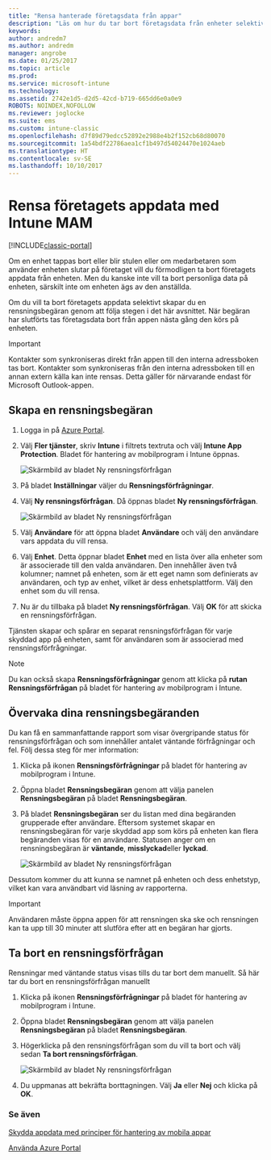```yaml
---
title: "Rensa hanterade företagsdata från appar"
description: "Läs om hur du tar bort företagsdata från enheter selektivt via fjärranslutning."
keywords: 
author: andredm7
ms.author: andredm
manager: angrobe
ms.date: 01/25/2017
ms.topic: article
ms.prod: 
ms.service: microsoft-intune
ms.technology: 
ms.assetid: 2742e1d5-d2d5-42cd-b719-665dd6e0a0e9
ROBOTS: NOINDEX,NOFOLLOW
ms.reviewer: joglocke
ms.suite: ems
ms.custom: intune-classic
ms.openlocfilehash: d7f89d79edcc52892e2988e4b2f152cb68d80070
ms.sourcegitcommit: 1a54bdf22786aea1cf1b497d54024470e1024aeb
ms.translationtype: HT
ms.contentlocale: sv-SE
ms.lasthandoff: 10/10/2017
---
```

# <a name="wipe-company-app-data-with-intune-mam"></a>Rensa företagets appdata med Intune MAM

[!INCLUDE[classic-portal](../includes/classic-portal.md)]

Om en enhet tappas bort eller blir stulen eller om medarbetaren som använder enheten slutar på företaget vill du förmodligen ta bort företagets appdata från enheten. Men du kanske inte vill ta bort personliga data på enheten, särskilt inte om enheten ägs av den anställda.

Om du vill ta bort företagets appdata selektivt skapar du en rensningsbegäran genom att följa stegen i det här avsnittet. När begäran har slutförts tas företagsdata bort från appen nästa gång den körs på enheten.

>[!IMPORTANT]
> Kontakter som synkroniseras direkt från appen till den interna adressboken tas bort. Kontakter som synkroniseras från den interna adressboken till en annan extern källa kan inte rensas. Detta gäller för närvarande endast för Microsoft Outlook-appen.

## <a name="create-a-wipe-request"></a>Skapa en rensningsbegäran

1.  Logga in på [Azure Portal](https://portal.azure.com).

2.  Välj **Fler tjänster**, skriv **Intune** i filtrets textruta och välj **Intune App Protection**. Bladet för hantering av mobilprogram i Intune öppnas.

    ![Skärmbild av bladet Ny rensningsförfrågan](../media/AppManagement/wipe-request-mam-main-blade.png)

2.  På bladet **Inställningar** väljer du **Rensningsförfrågningar**.

3.  Välj  **Ny rensningsförfrågan**. Då öppnas bladet **Ny rensningsförfrågan**.

    ![Skärmbild av bladet Ny rensningsförfrågan](../media/AppManagement/AzurePortal_MAM_NewWipeRequest.png)

4.  Välj **Användare** för att öppna bladet **Användare** och välj den användare vars appdata du vill rensa.

5.  Välj **Enhet**. Detta öppnar bladet **Enhet** med en lista över alla enheter som är associerade till den valda användaren. Den innehåller även två kolumner; namnet på enheten, som är ett eget namn som definierats av användaren, och typ av enhet, vilket är dess enhetsplattform. Välj den enhet som du vill rensa.

6.  Nu är du tillbaka på bladet **Ny rensningsförfrågan**. Välj **OK** för att skicka en rensningsförfrågan. 

Tjänsten skapar och spårar en separat rensningsförfrågan för varje skyddad app på enheten, samt för användaren som är associerad med rensningsförfrågningar.

>[!NOTE]
> Du kan också skapa **Rensningsförfrågningar** genom att klicka på **rutan Rensningsförfrågan** på bladet för hantering av mobilprogram i Intune.

## <a name="monitor-your-wipe-requests"></a>Övervaka dina rensningsbegäranden

Du kan få en sammanfattande rapport som visar övergripande status för rensningsförfrågan och som innehåller antalet väntande förfrågningar och fel. Följ dessa steg för mer information:

1.  Klicka på ikonen **Rensningsförfrågningar** på bladet för hantering av mobilprogram i Intune.

2.  Öppna bladet **Rensningsbegäran** genom att välja panelen **Rensningsbegäran** på bladet **Rensningsbegäran**.

3.  På bladet **Rensningsbegäran** ser du listan med dina begäranden grupperade efter användare. Eftersom systemet skapar en rensningsbegäran för varje skyddad app som körs på enheten kan flera begäranden visas för en användare. Statusen anger om en rensningsbegäran är **väntande**, **misslyckad**eller **lyckad**.

    ![Skärmbild av bladet Ny rensningsförfrågan](../media/AppManagement/wipe-request-status-1.png)

Dessutom kommer du att kunna se namnet på enheten och dess enhetstyp, vilket kan vara användbart vid läsning av rapporterna.

>[!IMPORTANT]
> Användaren måste öppna appen för att rensningen ska ske och rensningen kan ta upp till 30 minuter att slutföra efter att en begäran har gjorts.

## <a name="delete-a-wipe-request"></a>Ta bort en rensningsförfrågan

Rensningar med väntande status visas tills du tar bort dem manuellt.  Så här tar du bort en rensningsförfrågan manuellt

1.  Klicka på ikonen **Rensningsförfrågningar** på bladet för hantering av mobilprogram i Intune.

2.  Öppna bladet **Rensningsbegäran** genom att välja panelen **Rensningsbegäran** på bladet **Rensningsbegäran**.

3.  Högerklicka på den rensningsförfrågan som du vill ta bort och välj sedan **Ta bort rensningsförfrågan**.

    ![Skärmbild av bladet Ny rensningsförfrågan](../media/AppManagement/delete-wipe-request.png)

4.  Du uppmanas att bekräfta borttagningen. Välj **Ja** eller **Nej** och klicka på **OK**.


### <a name="see-also"></a>Se även
[Skydda appdata med principer för hantering av mobila appar](protect-app-data-using-mobile-app-management-policies-with-microsoft-intune.md)

[Använda Azure Portal](azure-portal-for-microsoft-intune-mam-policies.md)
